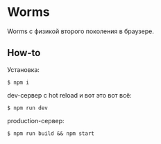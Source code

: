 # Worms

Worms с физикой второго поколения в браузере.

## How-to

Установка:

```shell
$ npm i
```

dev-сервер с hot reload и вот это вот всё:

```shell
$ npm run dev
```

production-сервер:

```shell
$ npm run build && npm start
```

